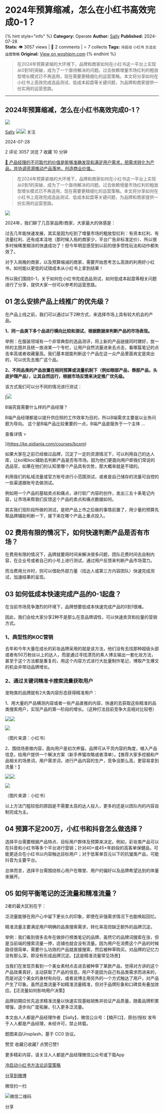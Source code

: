 # 2024年预算缩减，怎么在小红书高效完成0-1？
{% hint style="info" %}
**Category:** Operate
**Author:** [Sally](https://www.woshipm.com/u/1021242)
**Published:** 2024-07-28  
**Stats:** 👁️ 3057 views | 💬 2 comments | ⭐ 7 collects
**Tags:** `冷启动` `小红书` `方法论` `运营策略`
**Original:** [View on woshipm.com](https://www.woshipm.com/operate/6090294.html)
{% endhint %}
> 在2024年预算紧缩的大环境下，品牌和商家如何在小红书这一平台上实现从0到1的突破，成为了一个亟待解决的问题。过去依赖增量市场红利的粗放型增长模式已不再适用，现在需要更精细化的运营策略。本文将分享如何在小红书上高效完成选品测试、低成本起盘等关键问题，为品牌和商家提供一份实用的运营思路。

---

## 2024年预算缩减，怎么在小红书高效完成0-1？

[![](https://image.woshipm.com/wp-files/2020/03/VkcVd6Oc9zfpmc4IUHsD.jpeg!/both/72x72)](https://www.woshipm.com/u/1021242)

[Sally](https://www.woshipm.com/u/1021242) ![](https://static.woshipm.com/tag/1121_1@2x.png)![](https://static.woshipm.com/tag/2105_1@2x.png) 关注

2024-07-28

2 评论 3057 浏览 7 收藏 10 分钟

[🔗 产品经理的不可取代的价值是能够准确发现和满足用户需求，把需求转化为产品，并协调资源推动产品落地，创造商业价值。](https://ke.qidianla.com/courses/90pm)

> 在2024年预算紧缩的大环境下，品牌和商家如何在小红书这一平台上实现从0到1的突破，成为了一个亟待解决的问题。过去依赖增量市场红利的粗放型增长模式已不再适用，现在需要更精细化的运营策略。本文将分享如何在小红书上高效完成选品测试、低成本起盘等关键问题，为品牌和商家提供一份实用的运营思路。

![](https://image.woshipm.com/2023/07/07/45438cd8-1c97-11ee-816e-00163e0b5ff3.jpg)

2024年，我们聊了几百家品牌/商家，大家最大的体感是：

过去几年能快速发展，其实是因为吃到了增量市场的粗放型红利：有资本红利、有流量红利、还有成本洼地（那时候入局的商家少，平台广告非标准定价）、所以很多时候稀里糊涂的快速成功了！但今年明显感受到以前的很多惯性玩法和动作都失效了。

对于入局晚的商家，以及预算缩减的商家，需要开始思考怎么高效的利用好小红书，如何能以更低的试错成本从小红书上拿到结果！

所以我们围绕0-1，关于如何在小红书完成选品测试，如何低成本起盘等相关问题进行了分享，提供大家一份可以参考的运营思路。

## 01 怎么安排产品上线推广的优先级？

在产品上线之前，我们可以通过以下2种方式，来选择市场上具有较大机会的产品。

**1、同一品类下多个品进行横向比较和测试，根据数据来判断产品的市场表现。**

举例：在服装领域有一个非常典型的选品测评，将上新的产品链接同时建好，放一样的主图并且统一放进某一个专栏，让用户自然流量进来去点击，看哪篇笔记的点击率高或者收藏量高。我们基本就能判断这个产品在这一众产品里面肯定是突出的，可以优先去推广这个品。

**2、不同品类的产品放置在相同预算或流量机制下（例如眼部产品，唇部产品，头皮护理产品），让其自然运行，根据市场反馈来决定推广优先级。**

该方式我们可以分不同的情况进行测试：

[![](https://image.woshipm.com/2023/08/02/f7cafd68-30e3-11ee-9da3-00163e0b5ff3.png)

B端究竟需要什么样的产品经理？

B端产品经理都是以提升供应侧的工作效率为目的，所以B端需求主要是以业务问题为导向。 这个是B端产品比较重要的一点，B端产品是服务于一个主体 ...

查看详情 >

](https://ke.qidianla.com/courses/bcpm)

如果大家在之前已经做过品牌，沉淀了一定的资源情况下，可以利用自己的达人库，让kol和koc辅助去判断产品是否有市场。因为他们更面向用户即我们常说的选品官，如果在他们的认知里哪个产品具有优势，那大概率就是不错的。

利用我们的私域流量或官方账号进行小范围测试，或者是自己储存的流量可自控的一些渠道跟账号去做测试。

例如用一个产品的基础卖点和痛点，进行软广内容的创作，发出三五十条笔记内容，让市场来帮我们反馈这个产品的卖点和痛点数据如何。

其实我们现阶段所做的测试，是把产品上市之后做的事情前置了，用少量的预算先帮品牌辅助判断一下，接下来在哪个产品上重点投入。

## 02 费用有限的情况下，如何快速判断产品是否有市场？

在费用有限的情况下，品牌就要用时间来解决很多问题，团队花费时间去自制内容，在企业号或者自己的小号上进行测试，通过用户反馈来判断产品市场潜力。

而当费用允许时，则可以借助外部力量（找达人或第三方内容团队）快速完成测试，加速结果的呈现。

## 03 如何低成本快速完成产品的0-1起盘？

在当前市场竞争激烈的环境下，品牌想要低成本快速完成产品的0到1很难。

因此，我们会给大家分享2种不是那么在意品牌调性，可以快速卖货和拉量的营销方式。

### 1、典型性的KOC营销

去年和今年大量在成长的彩妆品牌采用的就是该方法，他们没有去找那种超级头部或者有50万粉丝以上的达人，而是通过寻找漂亮的素人博主输出一套化妆方法，甚至于这个方法都是重复的，用这个内容方式进行大批量制作笔记，博取产生爆文的机会并带动品牌增长。

### 2、通过关键词精准卡搜索流量获取用户

宠物类的品牌就有2大类内容形态获得精准用户：

1、用大量的产品横测内容或者一些产品直推的内容，快速的去获取这些精准的品类搜索用户，实现产品的第一阶段的增长。（这种打法目前竞争大且相对比较卷）

![](https://image.woshipm.com/2024/07/26/ef3daf82-4b32-11ef-8321-00163e142b65.png)![](https://image.woshipm.com/2024/07/26/efbe20f4-4b32-11ef-8321-00163e142b65.png)

![](https://image.woshipm.com/2024/07/26/f0354d96-4b32-11ef-8321-00163e142b65.png)

（图片来源：小红书）

2、围绕场景做内容，面向用户是初次养猫，品牌可从干货内容的角度，植入产品信息，给用户提供一个解决方案（新手养猫攻略或者清单）。【推荐大家多挖掘和产品相关的场景词，用户需求词，进行产品内容的生产，竞争没那么高，更容易拿到流量！】

![](https://image.woshipm.com/2024/07/26/f0f34fbc-4b32-11ef-8321-00163e142b65.png)![](https://image.woshipm.com/2024/07/26/f15c38e2-4b32-11ef-8321-00163e142b65.png)

![](https://image.woshipm.com/2024/07/26/f1bf379e-4b32-11ef-8321-00163e142b65.png)

（图片来源：小红书）

以上方法门槛较低的原因是不需要太高的达人投入，更多的还是以团队内的内容自制完成为主。

## 04 预算不足200万，小红书和抖音怎么做选择？

选择平台需要根据产品特点、目标用户群体及预算来决定。例如，彩妆类产品可以在抖音和小红书等多个平台进行营销；针对40+或45+年龄段的高客单保健品，可能更适合在小红书以内容触达目标用户；对于低客单百元以下的抗皱类产品，可能抖音为主要平台。

总体而言，选择平台需围绕核心用户在哪里、用户的偏好以及品牌希望达到的体量来展开。

## 05 如何平衡笔记的泛流量和精准流量？

2者的最大区别在于：

泛流量能够在用户心中留下更长久的印象，即使在非强需求情况下也能唤起回忆。

精准流量主要满足用户明确的品类搜索需求，转化率高但缺乏额外的品牌沉淀。

举例：我们看到很多去年在做排行榜类笔记的品牌，虽然它的品牌词搜索在涨，但是当前端的搜索流量一停，店铺也就会没有流量。因为用户在消费这个产品的时候路径很简单，需要什么功效的产品就直接搜索，然后被种草购买。对品牌的记忆力没有那么深，即没有形成品牌沉淀。【这是精准流量常见场景】

当我们在发现页看到一个美女素材点击进去被种草了某款产品，觉得对方讲的这个产品效果真好，主动获取了产品的信息。用户不是因为自己有品类需求而进来的，而是对这个美女的身材有向往，或者说博主用另外的一个方式触达了用户，对产品产生了印象。虽然这类流量不如精准流量精准，但对于品牌形象和口碑具有叠加效应。【泛流量如何影响用户决策】

品牌初期应优先追求精准流量以快速实现基础销售并验证产品质量。随着品牌积累增强，逐步向广度拓展，引入更多泛流量。

本文由人人都是产品经理作者【Sally】，微信公众号：【楠开口】，原创/授权 发布于人人都是产品经理，未经许可，禁止转载。

题图来自Unsplash，基于 CC0 协议。

赞赏 收藏已收藏7 点赞已赞1

更多精彩内容，请关注人人都是产品经理微信公众号或下载App

[冷启动](https://www.woshipm.com/tag/%e5%86%b7%e5%90%af%e5%8a%a8)[小红书](https://www.woshipm.com/tag/%e5%b0%8f%e7%ba%a2%e4%b9%a6)[方法论](https://www.woshipm.com/tag/%e6%96%b9%e6%b3%95%e8%ae%ba)[运营策略](https://www.woshipm.com/tag/%e8%bf%90%e8%90%a5%e7%ad%96%e7%95%a5)

[分享到微博](https://service.weibo.com/share/share.php?appkey=2775287854&title=2024年预算缩减，怎么在小红书高效完成0-1？&url=https://www.woshipm.com/operate/6090294.html&pic=https://image.woshipm.com/2023/07/07/45438cd8-1c97-11ee-816e-00163e0b5ff3.jpg)

微信扫一扫

![微信二维码](https://api.pwmqr.com/qrcode/create/?url=https://www.woshipm.com/operate/6090294.html)

分享